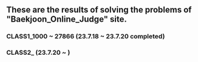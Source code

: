 ## These are the results of solving the problems of "Baekjoon_Online_Judge" site. 
### CLASS1_1000 ~ 27866 (23.7.18 ~ 23.7.20 completed)
### CLASS2_ (23.7.20 ~ )
